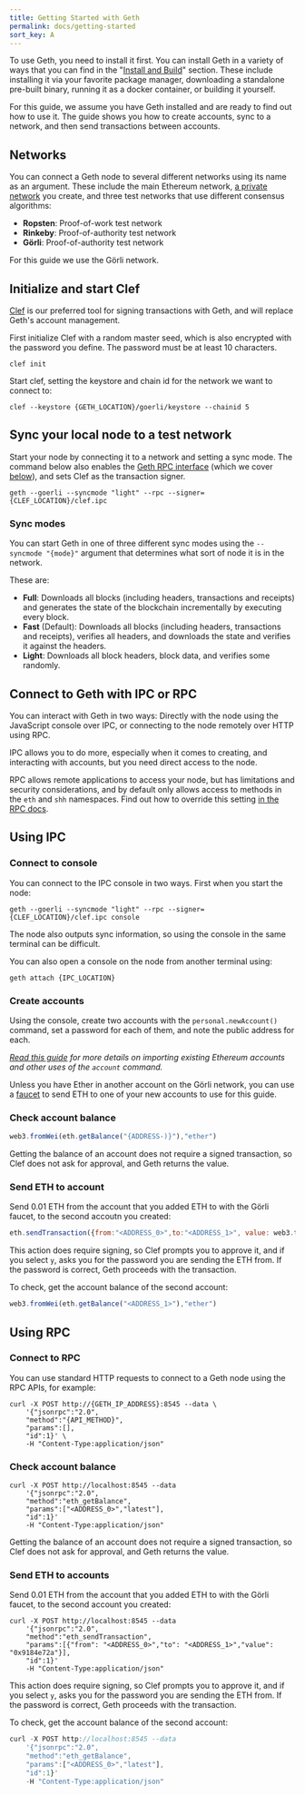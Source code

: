 ```yaml
---
title: Getting Started with Geth
permalink: docs/getting-started
sort_key: A
---
```


To use Geth, you need to install it first. You can install Geth in a variety
of ways that you can find in the "[Install and Build](install-and-build/installing-geth)" section. These include installing it via your favorite package manager, downloading a
standalone pre-built binary, running it as a docker container, or building it yourself.

For this guide, we assume you have Geth installed and are ready to find  out how to use it. The guide shows you how to create accounts, sync to a network, and then send transactions between accounts.

## Networks

You can connect a Geth node to several different networks using its name as an argument. These include the main Ethereum network, [a private network](getting-started/private-net) you  create, and three test networks that use different consensus algorithms:

-   **Ropsten**: Proof-of-work test network
-   **Rinkeby**: Proof-of-authority test network
-   **Görli**: Proof-of-authority test network

For this guide we use the Görli network.

## Initialize and start Clef

[Clef](clef/tutorial) is our preferred tool for signing transactions with Geth, and will replace Geth's account management.

First initialize Clef with a random master seed, which is also encrypted with the password you define. The password must be at least 10 characters.

```shell
clef init
```

<!-- TODO: Image -->

Start clef, setting the keystore and chain id for the network we want to connect to:

```shell
clef --keystore {GETH_LOCATION}/goerli/keystore --chainid 5
```

## Sync your local node to a test network

Start your node by connecting it to a network and setting a sync mode. The command below also enables the [Geth RPC interface](clef/tutorial) (which we cover [below](#)), and sets Clef as the transaction signer.

```shell
geth --goerli --syncmode "light" --rpc --signer={CLEF_LOCATION}/clef.ipc
```

### Sync modes

You can start Geth in one of three different sync modes using the `--syncmode "{mode}"`
argument that determines what sort of node it is in the network.

These are:

-   **Full**: Downloads all blocks (including headers, transactions and receipts) and
    generates the state of the blockchain incrementally by executing every block.
-   **Fast** (Default): Downloads all blocks (including headers, transactions and
    receipts), verifies all headers, and downloads the state and verifies it against the
    headers.
-   **Light**: Downloads all block headers, block data, and verifies some randomly.

## Connect to Geth with IPC or RPC

You can interact with Geth in two ways: Directly with the node using the JavaScript console over IPC, or connecting to the node remotely over HTTP using RPC.

IPC allows you to do more, especially when it comes to creating, and interacting with accounts, but you need direct access to the node.

RPC allows remote applications to access your node, but has limitations and security considerations, and by default only allows access to methods in the `eth` and `shh` namespaces. Find out how to override this setting [in the RPC docs](rpc/server#http-server). 

## Using IPC

### Connect to console

You can connect to the IPC console in two ways. First when you start the node:

```shell
geth --goerli --syncmode "light" --rpc --signer={CLEF_LOCATION}/clef.ipc console
```

The node also outputs sync information, so using the console in the same terminal can be difficult.

You can also open a console on the node from another terminal using:

```shell
geth attach {IPC_LOCATION}
```

### Create accounts

Using the console, create two accounts with the `personal.newAccount()` command, set a password for each of them, and note the public address for each.

<!-- TODO: Add image -->

_[Read this guide](./interface/managing-your-accounts) for more details on importing
existing Ethereum accounts and other uses of the `account` command._

Unless you have Ether in another account on the Görli network, you can use a [faucet](https://goerli-faucet.slock.it/) to send ETH to one of your new accounts to use for this guide.

### Check account balance

```javascript
web3.fromWei(eth.getBalance("{ADDRESS-)}"),"ether")
```

Getting the balance of an account does not require a signed transaction, so Clef does not ask for approval, and Geth returns the value.

### Send ETH to account

Send 0.01 ETH from the account that you added ETH to with the Görli faucet, to the second accoutn you created:

```javascript
eth.sendTransaction({from:"<ADDRESS_0>",to:"<ADDRESS_1>", value: web3.toWei(0.01,"ether")})
```

This action does require signing, so Clef prompts you to approve it, and if you select `y`, asks you for the password you are sending the ETH from. If the password is correct, Geth proceeds with the transaction.

To check, get the account balance of the second account:

```javascript
web3.fromWei(eth.getBalance("<ADDRESS_1>"),"ether")
```

## Using RPC

### Connect to RPC

You can use standard HTTP requests to connect to a Geth node using the RPC APIs, for example:

```shell
curl -X POST http://{GETH_IP_ADDRESS}:8545 --data \
    '{"jsonrpc":"2.0",
    "method":"{API_METHOD}",
    "params":[],
    "id":1}' \
    -H "Content-Type:application/json"
```

### Check account balance

```shell
curl -X POST http://localhost:8545 --data 
    '{"jsonrpc":"2.0",
    "method":"eth_getBalance",
    "params":["<ADDRESS_0>","latest"],
    "id":1}' 
    -H "Content-Type:application/json"
```

Getting the balance of an account does not require a signed transaction, so Clef does not ask for approval, and Geth returns the value.

### Send ETH to accounts

Send 0.01 ETH from the account that you added ETH to with the Görli faucet, to the second account you created:

```shell
curl -X POST http://localhost:8545 --data 
    '{"jsonrpc":"2.0",
    "method":"eth_sendTransaction",
    "params":[{"from": "<ADDRESS_0>","to": "<ADDRESS_1>","value": "0x9184e72a"}],
    "id":1}' 
    -H "Content-Type:application/json"
```

This action does require signing, so Clef prompts you to approve it, and if you select `y`, asks you for the password you are sending the ETH from. If the password is correct, Geth proceeds with the transaction.

To check, get the account balance of the second account:

```javascript
curl -X POST http://localhost:8545 --data 
    '{"jsonrpc":"2.0",
    "method":"eth_getBalance",
    "params":["<ADDRESS_0>","latest"],
    "id":1}' 
    -H "Content-Type:application/json"
```
